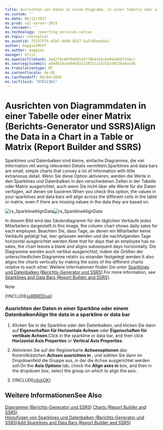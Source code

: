 ```yaml
---
title: Ausrichten von Daten in einem Diagramm, in einer Tabelle oder einer Matrix (Berichts-Generator und SSRS) | Microsoft-Dokumentation
ms.custom: ''
ms.date: 06/13/2017
ms.prod: sql-server-2014
ms.reviewer: ''
ms.technology: reporting-services-native
ms.topic: conceptual
ms.assetid: 75137575-d1bf-46d6-8527-5afc85eea5e1
author: maggiesMSFT
ms.author: maggies
manager: kfile
ms.openlocfilehash: 3e4278cd9f0dd5526770b43d2c6d94a8b87158cc
ms.sourcegitcommit: ad4d92dce894592a259721a1571b1d8736abacdb
ms.translationtype: MT
ms.contentlocale: de-DE
ms.lasthandoff: 08/04/2020
ms.locfileid: "87621381"
---
```

# <a name="align-the-data-in-a-chart-in-a-table-or-matrix-report-builder-and-ssrs"></a><span data-ttu-id="502a2-102">Ausrichten von Diagrammdaten in einer Tabelle oder einer Matrix (Berichts-Generator und SSRS)</span><span class="sxs-lookup"><span data-stu-id="502a2-102">Align the Data in a Chart in a Table or Matrix (Report Builder and SSRS)</span></span>
  <span data-ttu-id="502a2-103">Sparklines und Datenbalken sind kleine, einfache Diagramme, die viel Information mit wenig relevanten Details vermitteln.</span><span class="sxs-lookup"><span data-stu-id="502a2-103">Sparklines and data bars are small, simple charts that convey a lot of information with little extraneous detail.</span></span> <span data-ttu-id="502a2-104">Wenn Sie diese Option aktivieren, werden die Werte in den Sparklines und Datenbalken in den verschiedenen Zellen in der Tabelle oder Matrix ausgerichtet, auch wenn Sie nicht über alle Werte für die Daten verfügen, auf denen sie basieren.</span><span class="sxs-lookup"><span data-stu-id="502a2-104">When you check this option, the values in your sparklines and data bars will align across the different cells in the table or matrix, even if there are missing values in the data they are based on.</span></span>  
  
 <span data-ttu-id="502a2-105">![rs_SparklineAlignData](../media/rs-sparklinealigndata.gif "rs_SparklineAlignData")</span><span class="sxs-lookup"><span data-stu-id="502a2-105">![rs_SparklineAlignData](../media/rs-sparklinealigndata.gif "rs_SparklineAlignData")</span></span>  
  
 <span data-ttu-id="502a2-106">In diesem Bild wird das Säulendiagramm für die täglichen Verkäufe jedes Mitarbeiters dargestellt.</span><span class="sxs-lookup"><span data-stu-id="502a2-106">In this image, the column chart shows daily sales for each employee.</span></span> <span data-ttu-id="502a2-107">Beachten Sie, dass Tage, an denen ein Mitarbeiter keine Verkäufe getätigt hat, leer gelassen werden und die nachfolgenden Tage horizontal ausgerichtet werden.</span><span class="sxs-lookup"><span data-stu-id="502a2-107">Note that for days that an employee has no sales, the chart leaves a blank and aligns subsequent days horizontally.</span></span> <span data-ttu-id="502a2-108">Die Diagramme werden auch vertikal ausgerichtet, indem die Größen der unterschiedlichen Diagramme relativ zu einander festgelegt werden.</span><span class="sxs-lookup"><span data-stu-id="502a2-108">It also aligns the charts vertically by making the sizes of the different charts relative to each other.</span></span> <span data-ttu-id="502a2-109">Weitere Informationen finden Sie unter [Sparklines und Datenbalken &#40;Berichts-Generator und SSRS&#41;](sparklines-and-data-bars-report-builder-and-ssrs.md).</span><span class="sxs-lookup"><span data-stu-id="502a2-109">For more information, see [Sparklines and Data Bars &#40;Report Builder and SSRS&#41;](sparklines-and-data-bars-report-builder-and-ssrs.md).</span></span>  
  
> [!NOTE]  
>  [!INCLUDE[ssRBRDDup](../../includes/ssrbrddup-md.md)]  
  
### <a name="align-the-data-in-a-sparkline-or-data-bar"></a><span data-ttu-id="502a2-110">Ausrichten der Daten in einer Sparkline oder einem Datenbalken</span><span class="sxs-lookup"><span data-stu-id="502a2-110">Align the data in a sparkline or data bar</span></span>  
  
1.  <span data-ttu-id="502a2-111">Klicken Sie in die Sparkline oder den Datenbalken, und klicken Sie dann auf **Eigenschaften für Horizontale Achsen** oder **Eigenschaften für vertikale Achsen**.</span><span class="sxs-lookup"><span data-stu-id="502a2-111">Click in the sparkline or data bar, and then click **Horizontal Axis Properties** or **Vertical Axis Properties**.</span></span>  
  
2.  <span data-ttu-id="502a2-112">Aktivieren Sie auf der Registerkarte **Achsenoptionen** das Kontrollkästchen **Achsen ausrichten in** , und wählen Sie dann im Dropdownfeld die Gruppe aus, in der die Achse ausgerichtet werden soll.</span><span class="sxs-lookup"><span data-stu-id="502a2-112">On the **Axis Options** tab, check the **Align axes in** box, and then in the dropdown box, select the group on which to align the axis.</span></span>  
  
3.  [!INCLUDE[clickOK](../../includes/clickok-md.md)]  
  
## <a name="see-also"></a><span data-ttu-id="502a2-113">Weitere Informationen</span><span class="sxs-lookup"><span data-stu-id="502a2-113">See Also</span></span>  
 <span data-ttu-id="502a2-114">[Diagramme &#40;Berichts-Generator und SSRS&#41;](charts-report-builder-and-ssrs.md) </span><span class="sxs-lookup"><span data-stu-id="502a2-114">[Charts &#40;Report Builder and SSRS&#41;](charts-report-builder-and-ssrs.md) </span></span>  
 [<span data-ttu-id="502a2-115">Hinzufügen von Sparklines und Datenbalken &#40;Berichts-Generator und SSRS&#41;</span><span class="sxs-lookup"><span data-stu-id="502a2-115">Add Sparklines and Data Bars &#40;Report Builder and SSRS&#41;</span></span>](add-sparklines-and-data-bars-report-builder-and-ssrs.md)  
  
  
